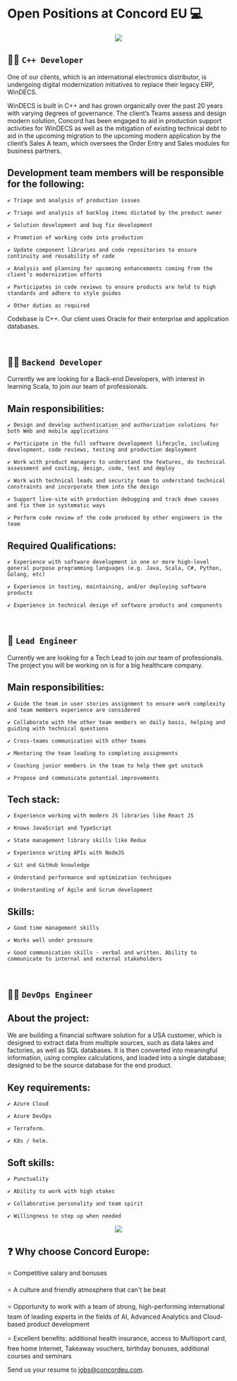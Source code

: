 
# Open Positions at Concord EU 💻

<div id="header" align="center">
  <img src="https://github.com/Concord-Europe/Open-Positions/blob/main/Join%20our%20team.jpg"/> 
</div>

👨‍🏭 `C++ Developer`
--------------

One of our clients, which is an international electronics distributor, is undergoing digital modernization initiatives to replace their legacy ERP, WinDECS.  

WinDECS is built in C++ and has grown organically over the past 20 years with varying degrees of governance. The client’s Teams assess and design modern solution, Concord has been engaged to aid in production support activities for WinDECS as well as the mitigation of existing technical debt to aid in the upcoming migration to the upcoming modern application by the client’s Sales A team, which oversees the Order Entry and Sales modules for business partners.  


## Development team members will be responsible for the following: 

`
✔️ Triage and analysis of production issues
`
````
✔️ Triage and analysis of backlog items dictated by the product owner 
````
````
✔️ Solution development and bug fix development 
````
````
✔️ Promotion of working code into production  
````
````
✔️ Update component libraries and code repositories to ensure continuity and reusability of code
````
````
✔️ Analysis and planning for upcoming enhancements coming from the client’s modernization efforts  
````
````
✔️ Participates in code reviews to ensure products are held to high standards and adhere to style guides
````
````
✔️ Other duties as required  
````  
   
Codebase is C++. Our client uses Oracle for their enterprise and application databases.  


<br />

👨‍🔧 `Backend Developer`
------------------------

Currently we are looking for a Back-end Developers, with interest in learning Scala, to join our team of professionals.


## Main responsibilities:
````
✔️ Design and develop authentication and authorization solutions for both Web and mobile applications ````
````
````
✔️ Participate in the full software development lifecycle, including development, code reviews, testing and production deployment
````
````
✔️ Work with product managers to understand the features, do technical assessment and costing, design, code, test and deploy
````
````
✔️ Work with technical leads and security team to understand technical constraints and incorporate them into the design
````
````
✔️ Support live-site with production debugging and track down causes and fix them in systematic ways
````
````
✔️ Perform code review of the code produced by other engineers in the team
````

## Required Qualifications:

````
✔️ Experience with software development in one or more high-level general purpose programming languages (e.g. Java, Scala, C#, Python, Golang, etc)
````
````
✔️ Experience in testing, maintaining, and/or deploying software products
````
````
✔️ Experience in technical design of software products and components
````

<br />

👷 `Lead Engineer`
------------------

Currently we are looking for a Tech Lead to join our team of professionals. The project you will be working on is for a big healthcare company.


## Main responsibilities:

````
✔️ Guide the team in user stories assignment to ensure work complexity and team members experience are considered
````
````
✔️ Collaborate with the other team members on daily basis, helping and guiding with technical questions
````
````
✔️ Cross-teams communication with other teams
````
````
✔️ Mentoring the team leading to completing assignments
````
````
✔️ Coaching junior members in the team to help them get unstuck
````
````
✔️ Propose and communicate potential improvements
````

## Tech stack:

````
✔️ Experience working with modern JS libraries like React JS
````
````
✔️ Knows JavaScript and TypeScript
````
````
✔️ State management library skills like Redux
````
````
✔️ Experience writing APIs with NodeJS
````
````
✔️ Git and GitHub knowledge
````
````
✔️ Understand performance and optimization techniques
````
````
✔️ Understanding of Agile and Scrum development
````


## Skills:

````
✔️ Good time management skills
````
````
✔️ Works well under pressure
````
````
✔️ Good communication skills - verbal and written. Ability to communicate to internal and external stakeholders
````
<br />

👨‍🍳 `DevOps Engineer`
---------------------


## About the project:  

We are building a financial software solution for a USA customer, which is designed to extract data from multiple sources, such as data lakes and factories, as well as SQL databases. It is then converted into meaningful information, using complex calculations, and loaded into a single database; designed to be the source database for the end product. 

## Key requirements: 
````
✔️ Azure Cloud 
````
````
✔️ Azure DevOps 
````
````
✔️ Terraform. 
````
````
✔️ K8s / helm. 
```` 

## Soft skills: 
````
✔️ Punctuality 
````
````
✔️ Ability to work with high stakes 
````
````
✔️ Collaborative personality and team spirit
````
````
✔️ Willingness to step up when needed 
````

  
<div id="header" align="center">
  <img src="https://github.com/Concord-Europe/Open-Positions/blob/main/our%20values.jpg"/> 
</div>


❓ Why choose Concord Europe: 
-------------------

⭐ Competitive salary and bonuses 

⭐ A culture and friendly atmosphere that can't be beat 

⭐ Opportunity to work with a team of strong, high-performing international team of leading experts in the fields of AI, Advanced Analytics and Cloud-based product development 

⭐ Excellent benefits: additional health insurance, access to Multisport card, free home Internet, Takeaway vouchers, birthday bonuses, additional courses and seminars


Send us your resume to jobs@concordeu.com. 

